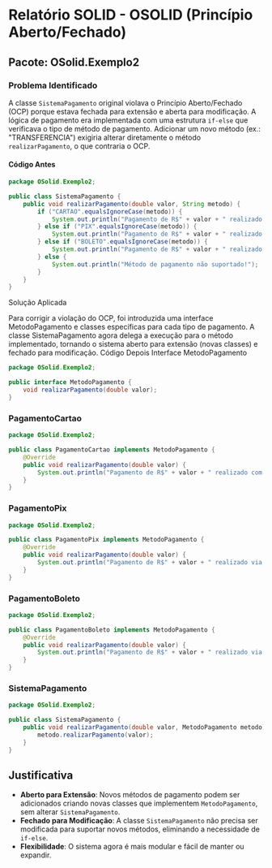 # Relatório SOLID - OSOLID (Princípio Aberto/Fechado)

## Pacote: OSolid.Exemplo2

### Problema Identificado
A classe `SistemaPagamento` original violava o Princípio Aberto/Fechado (OCP) porque estava fechada para extensão e aberta para modificação. A lógica de pagamento era implementada com uma estrutura `if-else` que verificava o tipo de método de pagamento. Adicionar um novo método (ex.: "TRANSFERENCIA") exigiria alterar diretamente o método `realizarPagamento`, o que contraria o OCP.

#### Código Antes
```java
package OSolid.Exemplo2;

public class SistemaPagamento {
    public void realizarPagamento(double valor, String metodo) {
        if ("CARTAO".equalsIgnoreCase(metodo)) {
            System.out.println("Pagamento de R$" + valor + " realizado com CARTÃO.");
        } else if ("PIX".equalsIgnoreCase(metodo)) {
            System.out.println("Pagamento de R$" + valor + " realizado via PIX.");
        } else if ("BOLETO".equalsIgnoreCase(metodo)) {
            System.out.println("Pagamento de R$" + valor + " realizado via BOLETO.");
        } else {
            System.out.println("Método de pagamento não suportado!");
        }
    }
}
```
Solução Aplicada

Para corrigir a violação do OCP, foi introduzida uma interface MetodoPagamento e classes específicas para cada tipo de pagamento. A classe SistemaPagamento agora delega a execução para o método implementado, tornando o sistema aberto para extensão (novas classes) e fechado para modificação.
Código Depois
Interface MetodoPagamento
```java
package OSolid.Exemplo2;

public interface MetodoPagamento {
    void realizarPagamento(double valor);
}

```
### PagamentoCartao
```java
package OSolid.Exemplo2;

public class PagamentoCartao implements MetodoPagamento {
    @Override
    public void realizarPagamento(double valor) {
        System.out.println("Pagamento de R$" + valor + " realizado com CARTÃO.");
    }
}
```
### PagamentoPix
```java
package OSolid.Exemplo2;

public class PagamentoPix implements MetodoPagamento {
    @Override
    public void realizarPagamento(double valor) {
        System.out.println("Pagamento de R$" + valor + " realizado via PIX.");
    }
}
```
### PagamentoBoleto
```java
package OSolid.Exemplo2;

public class PagamentoBoleto implements MetodoPagamento {
    @Override
    public void realizarPagamento(double valor) {
        System.out.println("Pagamento de R$" + valor + " realizado via BOLETO.");
    }
}
```
### SistemaPagamento
```java
package OSolid.Exemplo2;

public class SistemaPagamento {
    public void realizarPagamento(double valor, MetodoPagamento metodo) {
        metodo.realizarPagamento(valor);
    }
}
```
## Justificativa

- **Aberto para Extensão**: Novos métodos de pagamento podem ser adicionados criando novas classes que implementem `MetodoPagamento`, sem alterar `SistemaPagamento`.
- **Fechado para Modificação**: A classe `SistemaPagamento` não precisa ser modificada para suportar novos métodos, eliminando a necessidade de `if-else`.
- **Flexibilidade**: O sistema agora é mais modular e fácil de manter ou expandir.
